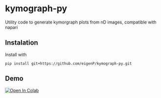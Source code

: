 # kymograph-py
Utility code to generate kymorgraph plots from nD images, compatible with napari



## Instalation

Install with

```
pip install git+https://github.com/eigenP/kymograph-py.git
```

## Demo

[![Open In Colab](https://colab.research.google.com/assets/colab-badge.svg)](https://colab.research.google.com/github/eigenP/kymograph-py/blob/main/tutorials/colab_test_kymograph_py.ipynb)
